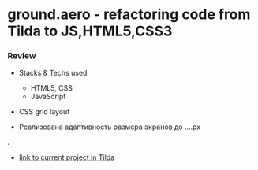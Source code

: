 # ground.aero - refactoring code from Tilda to JS,HTML5,CSS3

### Review

- Stacks & Techs used:

  - HTML5, CSS
  - JavaScript

- CSS grid layout

- Реализована адаптивность размера экранов до ....px
  <!-- - Файловая структура проекта построена по БЭМ/CSS -->
  <!-- - Размер картинок оптимизирован для быстроты загрузки -->

**.**

- [link to current project in Tilda](http://ground.aero)

<!-- - [current refactoring](https://ground-aero.github.io/ground.aero/) -->
